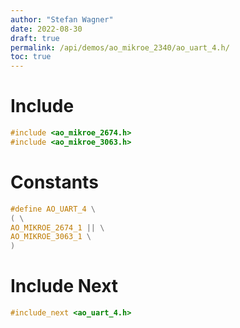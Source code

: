 ```yaml
---
author: "Stefan Wagner"
date: 2022-08-30
draft: true
permalink: /api/demos/ao_mikroe_2340/ao_uart_4.h/
toc: true
---
```


# Include

```c
#include <ao_mikroe_2674.h>
#include <ao_mikroe_3063.h>
```

# Constants

```c
#define AO_UART_4 \
( \
AO_MIKROE_2674_1 || \
AO_MIKROE_3063_1 \
)
```

# Include Next

```c
#include_next <ao_uart_4.h>
```
